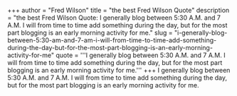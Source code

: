 +++
author = "Fred Wilson"
title = "the best Fred Wilson Quote"
description = "the best Fred Wilson Quote: I generally blog between 5:30 A.M. and 7 A.M. I will from time to time add something during the day, but for the most part blogging is an early morning activity for me."
slug = "i-generally-blog-between-5:30-am-and-7-am-i-will-from-time-to-time-add-something-during-the-day-but-for-the-most-part-blogging-is-an-early-morning-activity-for-me"
quote = '''I generally blog between 5:30 A.M. and 7 A.M. I will from time to time add something during the day, but for the most part blogging is an early morning activity for me.'''
+++
I generally blog between 5:30 A.M. and 7 A.M. I will from time to time add something during the day, but for the most part blogging is an early morning activity for me.
